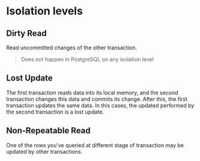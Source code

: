 # Isolation levels

## Dirty Read

Read uncommitted changes of the other transaction.

> Does not happen in PostgreSQL on any isolation level

## Lost Update

The first transaction reads data into its local memory, and the second transaction changes this data and commits its change.
After this, the first transaction updates the same data. In this cases, the updated performed by the second transaction is a lost update.

## Non-Repeatable Read

One of the rows you've queried at different stage of transaction may be updated by other transactions.

